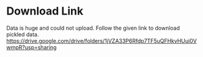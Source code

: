 # Download Link
Data is huge and could not upload. 
Follow the given link to download pickled data.
https://drive.google.com/drive/folders/1jVZA33P6Rfdp7TF5uQFHkvHUui0VwmpR?usp=sharing
